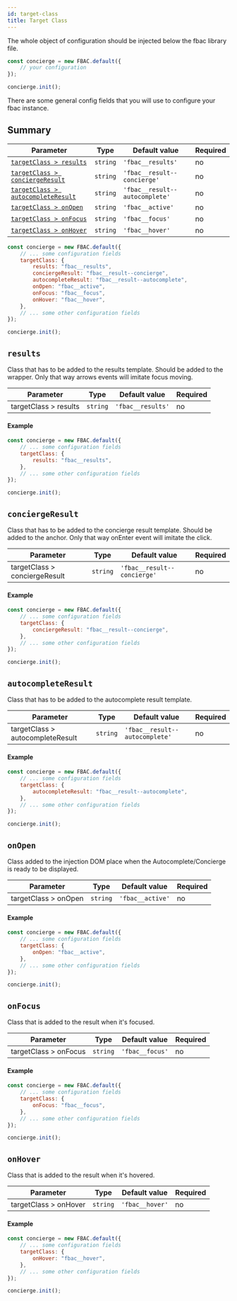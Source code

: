 ```yaml
---
id: target-class
title: Target Class
---
```


The whole object of configuration should be injected below the fbac library file.

```js
const concierge = new FBAC.default({
    // your configuration
});

concierge.init();
```

There are some general config fields that you will use to configure your fbac instance.

## Summary

| Parameter 	  | Type 	     | Default value 	| Required 	|
|-------------	|----------- |--------------	|----------	|
| [`targetClass > results`](1-configuration-3-target-class.md#results)                        | `string`           | `'fbac__results'`              | no       |
| [`targetClass > conciergeResult`](1-configuration-3-target-class.md#conciergeresult)        | `string`           | `'fbac__result--concierge'`    | no       |
| [`targetClass > autocompleteResult`](1-configuration-3-target-class.md#autocompleteresult)  | `string`           | `'fbac__result--autocomplete'` | no       |
| [`targetClass > onOpen`](1-configuration-3-target-class.md#onopen)                          | `string`           | `'fbac__active'`               | no       |
| [`targetClass > onFocus`](1-configuration-3-target-class.md#onfocus)                        | `string`           | `'fbac__focus'`                | no       |
| [`targetClass > onHover`](1-configuration-3-target-class.md#onhover)                        | `string`           | `'fbac__hover'`                | no       |

```js
const concierge = new FBAC.default({
    // ... some configuration fields
    targetClass: {
        results: "fbac__results",
        conciergeResult: "fbac__result--concierge",
        autocompleteResult: "fbac__result--autocomplete",
        onOpen: "fbac__active",
        onFocus: "fbac__focus",
        onHover: "fbac__hover",
    },
    // ... some other configuration fields
});

concierge.init();
```


## `results`

Class that has to be added to the results template. Should be added to the wrapper. 
Only that way arrows events will imitate focus moving.

| Parameter 	  | Type 	     | Default value 	| Required 	|
|-------------	|----------- |--------------	|----------	|
| targetClass > results | `string`           | `'fbac__results'`              | no       |

#### Example

```js
const concierge = new FBAC.default({
    // ... some configuration fields
    targetClass: {
        results: "fbac__results",
    },
    // ... some other configuration fields
});

concierge.init();
```

## `conciergeResult`

Class that has to be added to the concierge result template. Should be added to the anchor.
Only that way onEnter event will imitate the click.

| Parameter 	  | Type 	     | Default value 	| Required 	|
|-------------	|----------- |--------------	|----------	|
| targetClass > conciergeResult | `string`           | `'fbac__result--concierge'`    | no       |

#### Example

```js
const concierge = new FBAC.default({
    // ... some configuration fields
    targetClass: {
        conciergeResult: "fbac__result--concierge",
    },
    // ... some other configuration fields
});

concierge.init();
```

## `autocompleteResult`

Class that has to be added to the autocomplete result template.

| Parameter 	  | Type 	     | Default value 	| Required 	|
|-------------	|----------- |--------------	|----------	|
| targetClass > autocompleteResult | `string`           | `'fbac__result--autocomplete'` | no       |

#### Example

```js
const concierge = new FBAC.default({
    // ... some configuration fields
    targetClass: {
        autocompleteResult: "fbac__result--autocomplete",
    },
    // ... some other configuration fields
});

concierge.init();
```

## `onOpen`

Class added to the injection DOM place when the Autocomplete/Concierge is ready to be displayed.

| Parameter 	  | Type 	     | Default value 	| Required 	|
|-------------	|----------- |--------------	|----------	|
| targetClass > onOpen | `string`           | `'fbac__active'`               | no       |

#### Example

```js
const concierge = new FBAC.default({
    // ... some configuration fields
    targetClass: {
        onOpen: "fbac__active",
    },
    // ... some other configuration fields
});

concierge.init();
```

## `onFocus`

Class that is added to the result when it's focused.

| Parameter 	  | Type 	     | Default value 	| Required 	|
|-------------	|----------- |--------------	|----------	|
| targetClass > onFocus | `string`           | `'fbac__focus'`                | no       |

#### Example

```js
const concierge = new FBAC.default({
    // ... some configuration fields
    targetClass: {
        onFocus: "fbac__focus",
    },
    // ... some other configuration fields
});

concierge.init();
```

## `onHover`

Class that is added to the result when it's hovered.

| Parameter 	  | Type 	     | Default value 	| Required 	|
|-------------	|----------- |--------------	|----------	|
| targetClass > onHover | `string`           | `'fbac__hover'`                | no       |

#### Example

```js
const concierge = new FBAC.default({
    // ... some configuration fields
    targetClass: {
        onHover: "fbac__hover",
    },
    // ... some other configuration fields
});

concierge.init();
```
